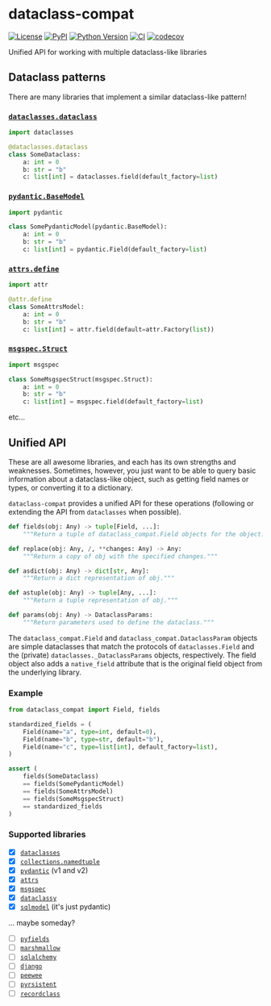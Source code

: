 # dataclass-compat

[![License](https://img.shields.io/pypi/l/dataclass-compat.svg?color=green)](https://github.com/tlambert03/dataclass-compat/raw/main/LICENSE)
[![PyPI](https://img.shields.io/pypi/v/dataclass-compat.svg?color=green)](https://pypi.org/project/dataclass-compat)
[![Python Version](https://img.shields.io/pypi/pyversions/dataclass-compat.svg?color=green)](https://python.org)
[![CI](https://github.com/tlambert03/dataclass-compat/actions/workflows/ci.yml/badge.svg)](https://github.com/tlambert03/dataclass-compat/actions/workflows/ci.yml)
[![codecov](https://codecov.io/gh/tlambert03/dataclass-compat/branch/main/graph/badge.svg)](https://codecov.io/gh/tlambert03/dataclass-compat)

Unified API for working with multiple dataclass-like libraries

## Dataclass patterns

There are many libraries that implement a similar dataclass-like pattern!

### [`dataclasses.dataclass`](https://docs.python.org/3/library/dataclasses.html#dataclasses.dataclass)

```python
import dataclasses

@dataclasses.dataclass
class SomeDataclass:
    a: int = 0
    b: str = "b"
    c: list[int] = dataclasses.field(default_factory=list)
```

### [`pydantic.BaseModel`](https://docs.pydantic.dev/latest/)

```python
import pydantic

class SomePydanticModel(pydantic.BaseModel):
    a: int = 0
    b: str = "b"
    c: list[int] = pydantic.Field(default_factory=list)
```

### [`attrs.define`](https://www.attrs.org/en/stable/overview.html)

```python
import attr

@attr.define
class SomeAttrsModel:
    a: int = 0
    b: str = "b"
    c: list[int] = attr.field(default=attr.Factory(list))
```

### [`msgspec.Struct`](https://jcristharif.com/msgspec/)

```python
import msgspec

class SomeMsgspecStruct(msgspec.Struct):
    a: int = 0
    b: str = "b"
    c: list[int] = msgspec.field(default_factory=list)
```

etc...

## Unified API

These are all awesome libraries, and each has its own strengths and weaknesses.
Sometimes, however, you just want to be able to query basic information about a
dataclass-like object, such as getting field names or types, or converting it to
a dictionary.

`dataclass-compat` provides a unified API for these operations (following or
extending the API from `dataclasses` when possible).

```python
def fields(obj: Any) -> tuple[Field, ...]:
    """Return a tuple of dataclass_compat.Field objects for the object."""

def replace(obj: Any, /, **changes: Any) -> Any:
    """Return a copy of obj with the specified changes."""

def asdict(obj: Any) -> dict[str, Any]:
    """Return a dict representation of obj."""

def astuple(obj: Any) -> tuple[Any, ...]:
    """Return a tuple representation of obj."""

def params(obj: Any) -> DataclassParams:
    """Return parameters used to define the dataclass."""
```

The `dataclass_compat.Field` and `dataclass_compat.DataclassParam` objects are
simple dataclasses that match the protocols of `dataclasses.Field` and the
(private) `dataclasses._DataclassParams` objects, respectively. The field object
also adds a `native_field` attribute that is the original field object from the
underlying library.

### Example

```python
from dataclass_compat import Field, fields

standardized_fields = (
    Field(name="a", type=int, default=0),
    Field(name="b", type=str, default="b"),
    Field(name="c", type=list[int], default_factory=list),
)

assert (
    fields(SomeDataclass)
    == fields(SomePydanticModel)
    == fields(SomeAttrsModel)
    == fields(SomeMsgspecStruct)
    == standardized_fields
)
```

### Supported libraries

- [x] [`dataclasses`](https://docs.python.org/3/library/dataclasses.html)
- [x] [`collections.namedtuple`](https://docs.python.org/3/library/collections.html#collections.namedtuple)
- [x] [`pydantic`](https://docs.pydantic.dev/latest/) (v1 and v2)
- [x] [`attrs`](https://www.attrs.org/en/stable/overview.html)
- [x] [`msgspec`](https://jcristharif.com/msgspec/)
- [x] [`dataclassy`](https://github.com/biqqles/dataclassy)
- [x] [`sqlmodel`](https://pyfields.readthedocs.io/en/latest/) (it's just pydantic)

... maybe someday?

- [ ] [`pyfields`](https://smarie.github.io/python-pyfields/)
- [ ] [`marshmallow`](https://docs.djangoproject.com/en/3.2/topics/db/models/)
- [ ] [`sqlalchemy`](https://docs.sqlalchemy.org/en/20/orm/quickstart.html)
- [ ] [`django`](https://docs.djangoproject.com/en/dev/topics/db/models/)
- [ ] [`peewee`](http://docs.peewee-orm.com/en/latest/peewee/models.html#models)
- [ ] [`pyrsistent`](https://github.com/tobgu/pyrsistent/)
- [ ] [`recordclass`](https://pypi.org/project/recordclass/)
